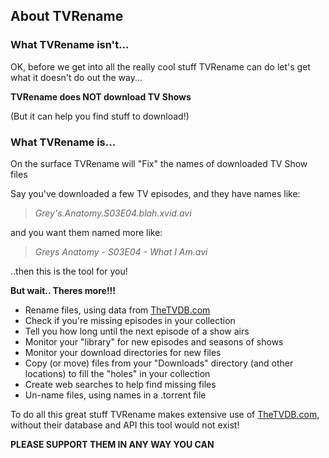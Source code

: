 ## About TVRename
### What TVRename isn't...
OK, before we get into all the really cool stuff TVRename can do let's get what it doesn't do out the way...

**TVRename does NOT download TV Shows**

(But it can help you find stuff to download!)

### What TVRename is...
On the surface TVRename will "Fix" the names of downloaded TV Show files

Say you've downloaded a few TV episodes, and they have names like:

>  *Grey's.Anatomy.S03E04.blah.xvid.avi*

and you want them named more like:

> *Greys Anatomy - S03E04 - What I Am.avi*

..then this is the tool for you!

**But wait.. Theres more!!!**
 * Rename files, using data from [TheTVDB.com](http://thetvdb.com "Visit thetvdb.com")
 * Check if you're missing episodes in your collection
 * Tell you how long until the next episode of a show airs
 * Monitor your "library" for new episodes and seasons of shows
 * Monitor your download directories for new files
 * Copy (or move) files from your "Downloads" directory (and other locations) to fill the "holes" in your collection
 * Create web searches to help find missing files
 * Un-name files, using names in a .torrent file

To do all this great stuff TVRename makes extensive use of [TheTVDB.com](http://thetvdb.com "Visit thetvdb.com"), without their database and API this tool would not exist!

 **PLEASE SUPPORT THEM IN ANY WAY YOU CAN**
